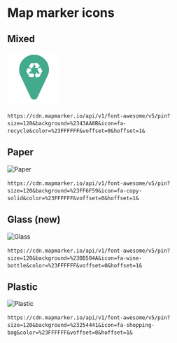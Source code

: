 # Map marker icons

## Mixed
![Mixed](./mixed.png)

```https://cdn.mapmarker.io/api/v1/font-awesome/v5/pin?size=120&background=%2343AA8B&icon=fa-recycle&color=%23FFFFFF&voffset=0&hoffset=1&```

## Paper
![Paper](./paper.png)

```https://cdn.mapmarker.io/api/v1/font-awesome/v5/pin?size=120&background=%23FF6F59&icon=fa-copy-solid&color=%23FFFFFF&voffset=0&hoffset=1&```

## Glass (new)
![Glass](./glass.png)

```https://cdn.mapmarker.io/api/v1/font-awesome/v5/pin?size=120&background=%23DB504A&icon=fa-wine-bottle&color=%23FFFFFF&voffset=0&hoffset=1&```

## Plastic
![Plastic](./plastic.png)

```https://cdn.mapmarker.io/api/v1/font-awesome/v5/pin?size=120&background=%23254441&icon=fa-shopping-bag&color=%23FFFFFF&voffset=0&hoffset=1&```
